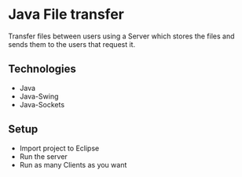 # Java File transfer
Transfer files between users using a Server which stores the files and sends them to the users that request it.

## Technologies
* Java
* Java-Swing
* Java-Sockets

## Setup
* Import project to Eclipse
* Run the server
* Run as many Clients as you want

